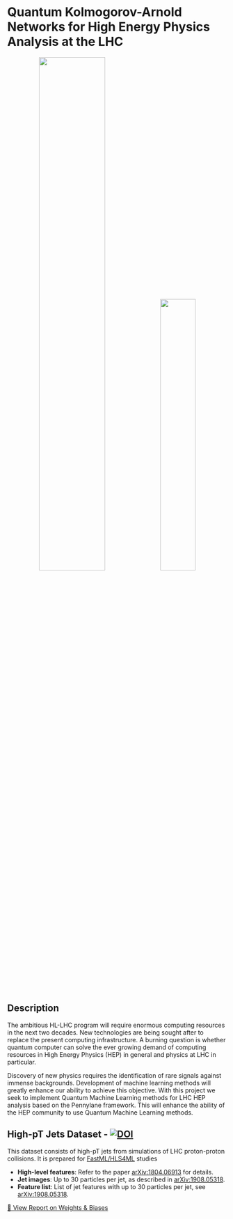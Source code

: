 # Quantum Kolmogorov-Arnold Networks for High Energy Physics Analysis at the LHC

<p align="center">
  <img src="https://github.com/user-attachments/assets/b99dd20c-624e-4be4-973f-f0652f10677e" width="55%" />
  <img src="https://github.com/user-attachments/assets/a1def6b6-d717-47a9-a95f-edb010b8b966" width="40%" />
</p>

## Description
The ambitious HL-LHC program will require enormous computing resources in the next two decades. New technologies are being sought after to replace the present computing infrastructure. A burning question is whether quantum computer can solve the ever growing demand of computing resources in High Energy Physics (HEP) in general and physics at LHC in particular.

Discovery of new physics requires the identification of rare signals against immense backgrounds. Development of machine learning methods will greatly enhance our ability to achieve this objective. With this project we seek to implement Quantum Machine Learning methods for LHC HEP analysis based on the Pennylane framework. This will enhance the ability of the HEP community to use Quantum Machine Learning methods.

## High-pT Jets Dataset - [![DOI](https://zenodo.org/badge/DOI/10.5281/zenodo.3601436.svg)](https://doi.org/10.5281/zenodo.3601436)

This dataset consists of high-pT jets from simulations of LHC proton-proton collisions. It is prepared for [FastML/HLS4ML](https://fastmachinelearning.org) studies 

- **High-level features**: Refer to the paper [arXiv:1804.06913](https://arxiv.org/abs/1804.06913) for details.
- **Jet images**: Up to 30 particles per jet, as described in [arXiv:1908.05318](https://arxiv.org/abs/1908.05318).
- **Feature list**: List of jet features with up to 30 particles per jet, see [arXiv:1908.05318](https://arxiv.org/abs/1908.05318).

[🔗 View Report on Weights & Biases](https://wandb.ai/sololicht/kan_model_training/reports/Quantum-Kolmogorov-Arnold-Networks-for-High-Energy-Physics-Analysis-at-the-LHC--VmlldzoxMTU5NTE3Nw)